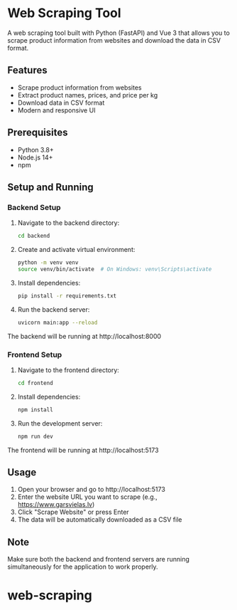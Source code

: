 # Web Scraping Tool

A web scraping tool built with Python (FastAPI) and Vue 3 that allows you to scrape product information from websites and download the data in CSV format.

## Features

- Scrape product information from websites
- Extract product names, prices, and price per kg
- Download data in CSV format
- Modern and responsive UI

## Prerequisites

- Python 3.8+
- Node.js 14+
- npm

## Setup and Running

### Backend Setup

1. Navigate to the backend directory:

   ```bash
   cd backend
   ```

2. Create and activate virtual environment:

   ```bash
   python -m venv venv
   source venv/bin/activate  # On Windows: venv\Scripts\activate
   ```

3. Install dependencies:

   ```bash
   pip install -r requirements.txt
   ```

4. Run the backend server:
   ```bash
   uvicorn main:app --reload
   ```

The backend will be running at http://localhost:8000

### Frontend Setup

1. Navigate to the frontend directory:

   ```bash
   cd frontend
   ```

2. Install dependencies:

   ```bash
   npm install
   ```

3. Run the development server:
   ```bash
   npm run dev
   ```

The frontend will be running at http://localhost:5173

## Usage

1. Open your browser and go to http://localhost:5173
2. Enter the website URL you want to scrape (e.g., https://www.garsvielas.lv)
3. Click "Scrape Website" or press Enter
4. The data will be automatically downloaded as a CSV file

## Note

Make sure both the backend and frontend servers are running simultaneously for the application to work properly.

# web-scraping
